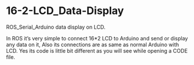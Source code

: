 # 16-2-LCD_Data-Display
ROS_Serial_Arduino data display on LCD.

In ROS it’s very simple to connect 16*2 LCD to Arduino and send or display any data on it,
Also its connections are as same as normal Arduino with LCD. Yes its code is little bit different as you will see while opening a CODE file.

